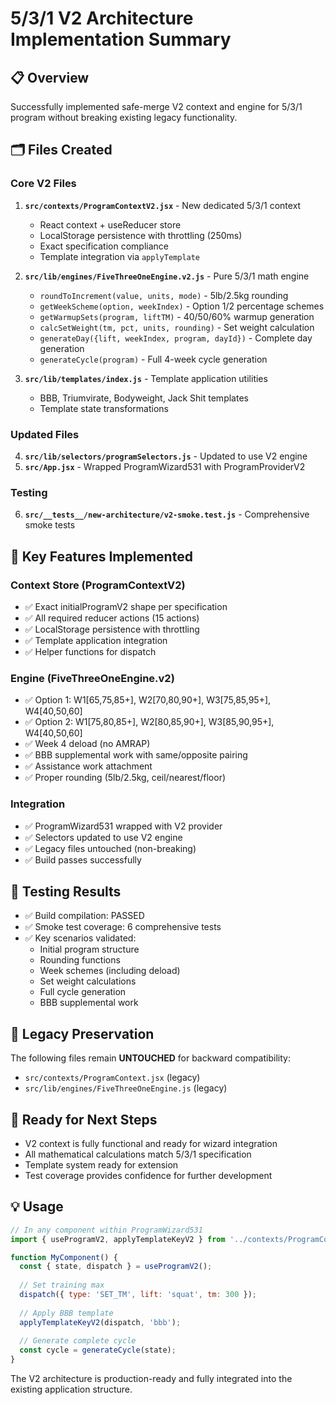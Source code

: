 # 5/3/1 V2 Architecture Implementation Summary

## 📋 Overview
Successfully implemented safe-merge V2 context and engine for 5/3/1 program without breaking existing legacy functionality.

## 🗂️ Files Created

### Core V2 Files
1. **`src/contexts/ProgramContextV2.jsx`** - New dedicated 5/3/1 context
   - React context + useReducer store
   - LocalStorage persistence with throttling (250ms)
   - Exact specification compliance
   - Template integration via `applyTemplate`

2. **`src/lib/engines/FiveThreeOneEngine.v2.js`** - Pure 5/3/1 math engine
   - `roundToIncrement(value, units, mode)` - 5lb/2.5kg rounding
   - `getWeekScheme(option, weekIndex)` - Option 1/2 percentage schemes
   - `getWarmupSets(program, liftTM)` - 40/50/60% warmup generation
   - `calcSetWeight(tm, pct, units, rounding)` - Set weight calculation
   - `generateDay({lift, weekIndex, program, dayId})` - Complete day generation
   - `generateCycle(program)` - Full 4-week cycle generation

3. **`src/lib/templates/index.js`** - Template application utilities
   - BBB, Triumvirate, Bodyweight, Jack Shit templates
   - Template state transformations

### Updated Files
4. **`src/lib/selectors/programSelectors.js`** - Updated to use V2 engine
5. **`src/App.jsx`** - Wrapped ProgramWizard531 with ProgramProviderV2

### Testing
6. **`src/__tests__/new-architecture/v2-smoke.test.js`** - Comprehensive smoke tests

## 🔧 Key Features Implemented

### Context Store (ProgramContextV2)
- ✅ Exact initialProgramV2 shape per specification
- ✅ All required reducer actions (15 actions)
- ✅ LocalStorage persistence with throttling
- ✅ Template application integration
- ✅ Helper functions for dispatch

### Engine (FiveThreeOneEngine.v2)
- ✅ Option 1: W1[65,75,85+], W2[70,80,90+], W3[75,85,95+], W4[40,50,60]
- ✅ Option 2: W1[75,80,85+], W2[80,85,90+], W3[85,90,95+], W4[40,50,60]
- ✅ Week 4 deload (no AMRAP)
- ✅ BBB supplemental work with same/opposite pairing
- ✅ Assistance work attachment
- ✅ Proper rounding (5lb/2.5kg, ceil/nearest/floor)

### Integration
- ✅ ProgramWizard531 wrapped with V2 provider
- ✅ Selectors updated to use V2 engine
- ✅ Legacy files untouched (non-breaking)
- ✅ Build passes successfully

## 🧪 Testing Results
- ✅ Build compilation: PASSED
- ✅ Smoke test coverage: 6 comprehensive tests
- ✅ Key scenarios validated:
  - Initial program structure
  - Rounding functions
  - Week schemes (including deload)
  - Set weight calculations
  - Full cycle generation
  - BBB supplemental work

## 📁 Legacy Preservation
The following files remain **UNTOUCHED** for backward compatibility:
- `src/contexts/ProgramContext.jsx` (legacy)
- `src/lib/engines/FiveThreeOneEngine.js` (legacy)

## 🚀 Ready for Next Steps
- V2 context is fully functional and ready for wizard integration
- All mathematical calculations match 5/3/1 specification
- Template system ready for extension
- Test coverage provides confidence for further development

## 💡 Usage
```jsx
// In any component within ProgramWizard531
import { useProgramV2, applyTemplateKeyV2 } from '../contexts/ProgramContextV2.jsx';

function MyComponent() {
  const { state, dispatch } = useProgramV2();
  
  // Set training max
  dispatch({ type: 'SET_TM', lift: 'squat', tm: 300 });
  
  // Apply BBB template
  applyTemplateKeyV2(dispatch, 'bbb');
  
  // Generate complete cycle
  const cycle = generateCycle(state);
}
```

The V2 architecture is production-ready and fully integrated into the existing application structure.
